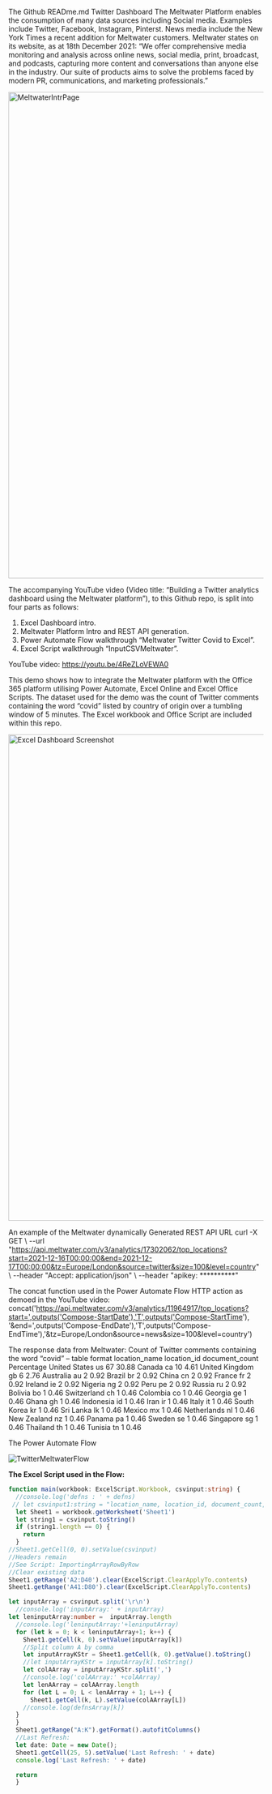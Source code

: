 
The Github READme.md Twitter Dashboard
The Meltwater Platform enables the consumption of many data sources including Social media. Examples include Twitter, Facebook, Instagram, Pinterst. News media include the New York Times a recent addition for Meltwater customers.
Meltwater states on its website, as at 18th December 2021: 
“We offer comprehensive media monitoring and analysis across online news, social media, print, broadcast, and podcasts, capturing more content and conversations than anyone else in the industry. Our suite of products aims to solve the problems faced by modern PR, communications, and marketing professionals.”

<img width="960" alt="MeltwaterIntrPage" src="https://user-images.githubusercontent.com/47678539/146658640-3ca9e7c0-92c6-4ae4-93f1-9c7467a07050.PNG">

 
The accompanying YouTube video (Video title: “Building a Twitter analytics dashboard using the Meltwater platform”), to this Github repo, is split into four parts as follows:
1.	Excel Dashboard intro.
2.	Meltwater Platform Intro and REST API generation.
3.	Power Automate Flow walkthrough “Meltwater Twitter Covid to Excel”.
4.	Excel Script walkthrough “InputCSVMeltwater”.

YouTube video: https://youtu.be/4ReZLoVEWA0

This demo shows how to integrate the Meltwater platform with the Office 365 platform utilising Power Automate, Excel Online and Excel Office Scripts. The dataset used for the demo was the count of Twitter comments containing the word “covid” listed by country of origin over a tumbling window of 5 minutes. 
The Excel workbook and Office Script are included within this repo. 

<img width="960" alt="Excel Dashboard Screenshot" src="https://user-images.githubusercontent.com/47678539/146658408-5d03aaa2-06c3-4526-b3ab-80841332a58e.PNG">


An example of the Meltwater dynamically Generated REST API URL
curl -X GET \ 
	--url "https://api.meltwater.com/v3/analytics/17302062/top_locations?start=2021-12-16T00:00:00&end=2021-12-17T00:00:00&tz=Europe/London&source=twitter&size=100&level=country" \ 
	--header "Accept: application/json" \ 
	--header "apikey: **********"

The concat function used in the Power Automate Flow HTTP action as demoed in the YouTube video:
concat('https://api.meltwater.com/v3/analytics/11964917/top_locations?start=',outputs('Compose-StartDate'),'T',outputs('Compose-StartTime'), '&end=',outputs('Compose-EndDate'),'T',outputs('Compose-EndTime'),'&tz=Europe/London&source=news&size=100&level=country')


The response data from Meltwater:
Count of Twitter comments containing the word “covid” – table format
location_name	location_id	document_count	Percentage
United States	us	67	30.88
Canada	ca	10	4.61
United Kingdom	gb	6	2.76
Australia	au	2	0.92
Brazil	br	2	0.92
China	cn	2	0.92
France	fr	2	0.92
Ireland	ie	2	0.92
Nigeria	ng	2	0.92
Peru	pe	2	0.92
Russia	ru	2	0.92
Bolivia	bo	1	0.46
Switzerland	ch	1	0.46
Colombia	co	1	0.46
Georgia	ge	1	0.46
Ghana	gh	1	0.46
Indonesia	id	1	0.46
Iran	ir	1	0.46
Italy	it	1	0.46
South Korea	kr	1	0.46
Sri Lanka	lk	1	0.46
Mexico	mx	1	0.46
Netherlands	nl	1	0.46
New Zealand	nz	1	0.46
Panama	pa	1	0.46
Sweden	se	1	0.46
Singapore	sg	1	0.46
Thailand	th	1	0.46
Tunisia	tn	1	0.46


The Power Automate Flow
 
![TwitterMeltwaterFlow](https://user-images.githubusercontent.com/47678539/146658461-9b503fc9-055c-40e3-8648-5da1d91bd53f.png)


**The Excel Script used in the Flow:**

```TypeScript
function main(workbook: ExcelScript.Workbook, csvinput:string) {
  //console.log('defns : ' + defns)
 // let csvinput1:string = "location_name, location_id, document_count, percentage\r\nPoland, pl, 2020, 29.27\r\nGermany, de, 1279, 18.53\r\nGreece, gr, 526, 7.62\r\nSpain, es, 480, 6.95\r\nUnited Kingdom, gb, 381, 5.52\r\nItaly, it, 292, 4.23\r\nRomania, ro, 214, 3.1\r\nTurkey, tr, 145, 2.1\r\nSouth Africa, za, 125, 1.81\r\nSwitzerland, ch, 119, 1.72\r\nRussia, ru, 106, 1.54\r\nFrance, fr, 102, 1.48\r\nNetherlands, nl, 92, 1.33\r\nCroatia, hr, 88, 1.27\r\nNigeria, ng, 78, 1.13\r\nPortugal, pt, 69, 1\r\nAustria, at, 67, 0.97\r\nBelgium, be, 63, 0.91\r\nBulgaria, bg, 52, 0.75\r\nLatvia, lv, 47, 0.68\r\nGhana, gh, 44, 0.64\r\nUkraine, ua, 43, 0.62\r\nIsrael, il, 36, 0.52\r\nDenmark, dk, 35, 0.51\r\nCyprus, cy, 33, 0.48\r\nCzechia, cz, 28, 0.41\r\nIreland, ie, 27, 0.39\r\nSlovakia, sk, 27, 0.39\r\nHungary, hu, 25, 0.36\r\nLuxembourg, lu, 22, 0.32\r\nMoldova, md, 22, 0.32\r\nFinland, fi, 20, 0.29\r\nPakistan, pk, 19, 0.28\r\nAlbania, al, 16, 0.23\r\nLithuania, lt, 13, 0.19\r\nSweden, se, 12, 0.17\r\nUganda, ug, 12, 0.17\r\nEgypt, eg, 9, 0.13\r\nSlovenia, si, 9, 0.13\r\nBosnia & Herzegovina, ba, 8, 0.12\r\nJordan, jo, 8, 0.12\r\nKazakhstan, kz, 8, 0.12\r\nNorway, no, 8, 0.12\r\nMorocco, ma, 7, 0.1\r\nSaudi Arabia, sa, 6, 0.09\r\nUruguay, uy, 6, 0.09\r\nAzerbaijan, az, 4, 0.06\r\nIceland, is, 4, 0.06\r\nAngola, ao, 3, 0.04\r\nGeorgia, ge, 3, 0.04\r\nIran, ir, 3, 0.04\r\nCambodia, kh, 3, 0.04\r\nTunisia, tn, 3, 0.04\r\nTanzania, tz, 3, 0.04\r\nZambia, zm, 3, 0.04\r\nZimbabwe, zw, 3, 0.04\r\nBahrain, bh, 2, 0.03\r\nCentral African Republic, cf, 2, 0.03\r\nEstonia, ee, 2, 0.03\r\nMontenegro, me, 2, 0.03\r\nMacedonia, mk, 2, 0.03\r\nNamibia, na, 2, 0.03\r\nFrench Polynesia, pf, 2, 0.03\r\nRwanda, rw, 2, 0.03\r\nArmenia, am, 1, 0.01\r\nBotswana, bw, 1, 0.01\r\nCongo - Brazzaville, cg, 1, 0.01\r\nCameroon, cm, 1, 0.01\r\nAlgeria, dz, 1, 0.01\r\nGambia, gm, 1, 0.01\r\n"
  let Sheet1 = workbook.getWorksheet('Sheet1')
  let string1 = csvinput.toString()
  if (string1.length == 0) {
    return
  }
//Sheet1.getCell(0, 0).setValue(csvinput)
//Headers remain
//See Script: ImportingArrayRowByRow
//Clear existing data
Sheet1.getRange('A2:D40').clear(ExcelScript.ClearApplyTo.contents)
Sheet1.getRange('A41:D80').clear(ExcelScript.ClearApplyTo.contents)

let inputArray = csvinput.split('\r\n')
  //console.log('inputArray:' + inputArray)
let leninputArray:number =  inputArray.length
  //console.log('leninputArray:'+leninputArray)
  for (let k = 0; k < leninputArray+1; k++) {
    Sheet1.getCell(k, 0).setValue(inputArray[k])
    //Split column A by comma
    let inputArrayKStr = Sheet1.getCell(k, 0).getValue().toString() 
    //let inputArrayKStr = inputArray[k].toString()
    let colAArray = inputArrayKStr.split(',')
    //console.log('colAArray:' +colAArray)
    let lenAArray = colAArray.length 
    for (let L = 0; L < lenAArray + 1; L++) {
      Sheet1.getCell(k, L).setValue(colAArray[L])
    //console.log(defnsArray[k])
  }
  }
  Sheet1.getRange("A:K").getFormat().autofitColumns()
  //Last Refresh:
  let date: Date = new Date();
  Sheet1.getCell(25, 5).setValue('Last Refresh: ' + date)
  console.log('Last Refresh: ' + date)

  return
  }
```


